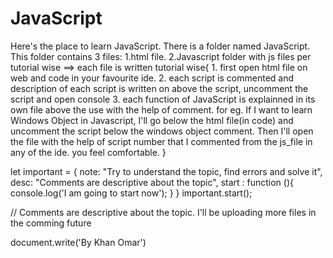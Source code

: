 # JavaScript
Here's the place to learn JavaScript.
There is a folder named JavaScript.
This folder contains 3 files:
1.html file.
2.Javascript folder with js files per tutorial wise
==> each file is written tutorial wise{
    1. first open html file on web and code in your favourite ide.
    2. each script is commented and description of each script is written on above the script, uncomment the script and open console
    3. each function of JavaScript is explainned in its own file above the use with the help of comment.
for eg. If I want to learn Windows Object in Javascript, I'll go below the html file(in code) and uncomment the script below the windows object comment.
        Then I'll open the file with the help of script number that I commented from the js_file in any of the ide. you feel comfortable.
}

let important = {
	note:  "Try to understand the topic, find errors and solve it",
	desc: "Comments are descriptive about the topic",
	start : function (){
	console.log('I am going to start now');
	}
}
important.start();

// Comments are descriptive about the topic.
I'll be uploading more files in the comming future

document.write('By Khan Omar')
